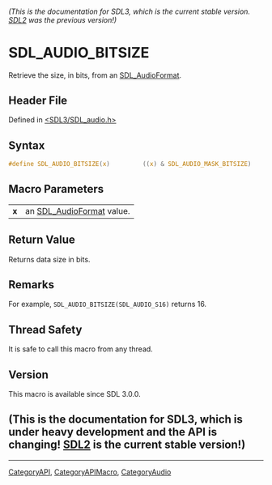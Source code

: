###### (This is the documentation for SDL3, which is the current stable version. [SDL2](https://wiki.libsdl.org/SDL2/) was the previous version!)
# SDL_AUDIO_BITSIZE

Retrieve the size, in bits, from an [SDL_AudioFormat](SDL_AudioFormat).

## Header File

Defined in [<SDL3/SDL_audio.h>](https://github.com/libsdl-org/SDL/blob/main/include/SDL3/SDL_audio.h)

## Syntax

```c
#define SDL_AUDIO_BITSIZE(x)         ((x) & SDL_AUDIO_MASK_BITSIZE)
```

## Macro Parameters

|       |                                              |
| ----- | -------------------------------------------- |
| **x** | an [SDL_AudioFormat](SDL_AudioFormat) value. |

## Return Value

Returns data size in bits.

## Remarks

For example, `SDL_AUDIO_BITSIZE(SDL_AUDIO_S16)` returns 16.

## Thread Safety

It is safe to call this macro from any thread.

## Version

This macro is available since SDL 3.0.0.

## (This is the documentation for SDL3, which is under heavy development and the API is changing! [SDL2](https://wiki.libsdl.org/SDL2/) is the current stable version!)



----
[CategoryAPI](CategoryAPI), [CategoryAPIMacro](CategoryAPIMacro), [CategoryAudio](CategoryAudio)

